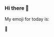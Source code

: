 ### Hi there 👋

My emoji for today is:

<!--START_SECTION:emoji-->
🏴󠁧󠁢󠁷󠁬󠁳󠁿
<!--END_SECTION:emoji-->
